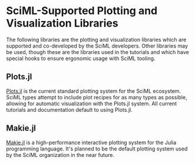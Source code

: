 # SciML-Supported Plotting and Visualization Libraries

The following libraries are the plotting and visualization libraries which are supported
and co-developed by the SciML developers. Other libraries may be used, though these are
the libraries used in the tutorials and which have special hooks to ensure ergonomic usage
with SciML tooling.

## Plots.jl

[Plots.jl](https://github.com/JuliaPlots/Plots.jl) is the current standard plotting system
for the SciML ecosystem. SciML types attempt to include plot recipes for as many types as
possible, allowing for automatic visualization with the Plots.jl system. All current
tutorials and documentation default to using Plots.jl.

## Makie.jl

[Makie.jl](https://makie.juliaplots.org/stable/) is a high-performance interactive plotting
system for the Julia programming language. It's planned to be the default plotting system
used by the SciML organization in the near future.
